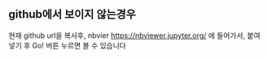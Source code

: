 ## github에서 보이지 않는경우
현재 github url을 복사후, 
nbvier https://nbviewer.jupyter.org/ 에 들어가서, 
붙여넣기 후 Go! 버튼 누르면 볼 수 있습니다
